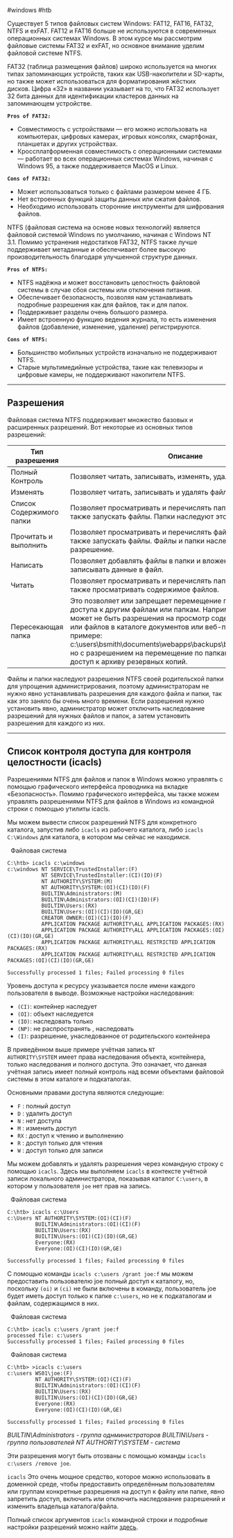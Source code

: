 #windows #htb 

Существует 5 типов файловых систем Windows: FAT12, FAT16, FAT32, NTFS и exFAT. FAT12 и FAT16 больше не используются в современных операционных системах Windows. В этом курсе мы рассмотрим файловые системы FAT32 и exFAT, но основное внимание уделим файловой системе NTFS.

FAT32 (таблица размещения файлов) широко используется на многих типах запоминающих устройств, таких как USB-накопители и SD-карты, но также может использоваться для форматирования жёстких дисков. Цифра «32» в названии указывает на то, что FAT32 использует 32 бита данных для идентификации кластеров данных на запоминающем устройстве.

**`Pros of FAT32:`**

- Совместимость с устройствами — его можно использовать на компьютерах, цифровых камерах, игровых консолях, смартфонах, планшетах и других устройствах.
- Кроссплатформенная совместимость с операционными системами — работает во всех операционных системах Windows, начиная с Windows 95, а также поддерживается MacOS и Linux.

**`Cons of FAT32:`**

- Может использоваться только с файлами размером менее 4 ГБ.
- Нет встроенных функций защиты данных или сжатия файлов.
- Необходимо использовать сторонние инструменты для шифрования файлов.

NTFS (файловая система на основе новых технологий) является файловой системой Windows по умолчанию, начиная с Windows NT 3.1. Помимо устранения недостатков FAT32, NTFS также лучше поддерживает метаданные и обеспечивает более высокую производительность благодаря улучшенной структуре данных.

**`Pros of NTFS:`**

- NTFS надёжна и может восстановить целостность файловой системы в случае сбоя системы или отключения питания.
- Обеспечивает безопасность, позволяя нам устанавливать подробные разрешения как для файлов, так и для папок.
- Поддерживает разделы очень большого размера.
- Имеет встроенную функцию ведения журнала, то есть изменения файлов (добавление, изменение, удаление) регистрируются.

**`Cons of NTFS:`**

- Большинство мобильных устройств изначально не поддерживают NTFS.
- Старые мультимедийные устройства, такие как телевизоры и цифровые камеры, не поддерживают накопители NTFS.

---

## Разрешения

Файловая система NTFS поддерживает множество базовых и расширенных разрешений. Вот некоторые из основных типов разрешений:

|Тип разрешения|Описание|
|---|---|
|Полный Контроль|Позволяет читать, записывать, изменять, удалять файлы / папки.|
|Изменять|Позволяет читать, записывать и удалять файлы / папки.|
|Список Содержимого папки|Позволяет просматривать и перечислять папки и подпапки, а также запускать файлы. Папки наследуют это разрешение.|
|Прочитать и выполнить|Позволяет просматривать и перечислять файлы и подпапки, а также запускать файлы. Файлы и папки наследуют это разрешение.|
|Написать|Позволяет добавлять файлы в папки и вложенные папки и записывать данные в файл.|
|Читать|Позволяет просматривать и перечислять папки и подпапки, а также просматривать содержимое файлов.|
|Пересекающая папка|Это позволяет или запрещает перемещение по папкам для доступа к другим файлам или папкам. Например, у пользователя может не быть разрешения на просмотр содержимого каталога или файлов в каталоге документов или веб-приложений в этом примере: c:\users\bsmith\documents\webapps\backups\backup_02042020.zip, но с разрешением на перемещение по папкам он может получить доступ к архиву резервных копий.|

Файлы и папки наследуют разрешения NTFS своей родительской папки для упрощения администрирования, поэтому администраторам не нужно явно устанавливать разрешения для каждого файла и папки, так как это заняло бы очень много времени. Если разрешения нужно установить явно, администратор может отключить наследование разрешений для нужных файлов и папок, а затем установить разрешения для каждого из них.

---

## Список контроля доступа для контроля целостности (icacls)

Разрешениями NTFS для файлов и папок в Windows можно управлять с помощью графического интерфейса проводника на вкладке «Безопасность». Помимо графического интерфейса, мы также можем управлять разрешениями NTFS для файлов в Windows из командной строки с помощью утилиты icacls.

Мы можем вывести список разрешений NTFS для конкретного каталога, запустив либо `icacls` из рабочего каталога, либо `icacls C:\Windows` для каталога, в котором мы сейчас не находимся.

  Файловая система

```cmd-session
C:\htb> icacls c:\windows
c:\windows NT SERVICE\TrustedInstaller:(F)
           NT SERVICE\TrustedInstaller:(CI)(IO)(F)
           NT AUTHORITY\SYSTEM:(M)
           NT AUTHORITY\SYSTEM:(OI)(CI)(IO)(F)
           BUILTIN\Administrators:(M)
           BUILTIN\Administrators:(OI)(CI)(IO)(F)
           BUILTIN\Users:(RX)
           BUILTIN\Users:(OI)(CI)(IO)(GR,GE)
           CREATOR OWNER:(OI)(CI)(IO)(F)
           APPLICATION PACKAGE AUTHORITY\ALL APPLICATION PACKAGES:(RX)
           APPLICATION PACKAGE AUTHORITY\ALL APPLICATION PACKAGES:(OI)(CI)(IO)(GR,GE)
           APPLICATION PACKAGE AUTHORITY\ALL RESTRICTED APPLICATION PACKAGES:(RX)
           APPLICATION PACKAGE AUTHORITY\ALL RESTRICTED APPLICATION PACKAGES:(OI)(CI)(IO)(GR,GE)

Successfully processed 1 files; Failed processing 0 files
```

Уровень доступа к ресурсу указывается после имени каждого пользователя в выводе. Возможные настройки наследования:

- `(CI)`: контейнер наследует
- `(OI)`: объект наследуется
- `(IO)`: наследовать только
- `(NP)`: не распространять , наследовать
- `(I)`: разрешение, унаследованное от родительского контейнера

В приведённом выше примере учётная запись `NT AUTHORITY\SYSTEM` имеет права наследования объекта, контейнера, только наследования и полного доступа. Это означает, что данная учётная запись имеет полный контроль над всеми объектами файловой системы в этом каталоге и подкаталогах.

Основными правами доступа являются следующие:

- `F` : полный доступ
- `D` : удалить доступ
- `N` : нет доступа
- `M` : изменить доступ
- `RX` : доступ к чтению и выполнению
- `R` : доступ только для чтения
- `W` : доступ только для записи

Мы можем добавлять и удалять разрешения через командную строку с помощью `icacls`. Здесь мы выполняем `icacls` в контексте учётной записи локального администратора, показывая каталог `C:\users`, в котором у пользователя `joe` нет прав на запись.

  Файловая система

```cmd-session
C:\htb> icacls c:\Users
c:\Users NT AUTHORITY\SYSTEM:(OI)(CI)(F)
         BUILTIN\Administrators:(OI)(CI)(F)
         BUILTIN\Users:(RX)
         BUILTIN\Users:(OI)(CI)(IO)(GR,GE)
         Everyone:(RX)
         Everyone:(OI)(CI)(IO)(GR,GE)

Successfully processed 1 files; Failed processing 0 files
```

С помощью команды `icacls c:\users /grant joe:f` мы можем предоставить пользователю joe полный доступ к каталогу, но, поскольку `(oi)` и `(ci)` не были включены в команду, пользователь joe будет иметь доступ только к папке `c:\users`, но не к подкаталогам и файлам, содержащимся в них.

  Файловая система

```cmd-session
C:\htb> icacls c:\users /grant joe:f
processed file: c:\users
Successfully processed 1 files; Failed processing 0 files
```

  Файловая система

```cmd-session
C:\htb> >icacls c:\users
c:\users WS01\joe:(F)
         NT AUTHORITY\SYSTEM:(OI)(CI)(F)
         BUILTIN\Administrators:(OI)(CI)(F)
         BUILTIN\Users:(RX)
         BUILTIN\Users:(OI)(CI)(IO)(GR,GE)
         Everyone:(RX)
         Everyone:(OI)(CI)(IO)(GR,GE)

Successfully processed 1 files; Failed processing 0 files
```

*BUILTIN\Administrators - группа однминистраторов
BUILTIN\Users - группа пользователей
NT AUTHORITY\SYSTEM - система*

Эти разрешения могут быть отозваны с помощью команды `icacls c:\users /remove joe`.

`icacls` Это очень мощное средство, которое можно использовать в доменной среде, чтобы предоставить определённым пользователям или группам конкретные разрешения на доступ к файлу или папке, явно запретить доступ, включить или отключить наследование разрешений и изменить владельца каталога/файла.

Полный список аргументов `icacls` командной строки и подробные настройки разрешений можно найти [здесь](https://ss64.com/nt/icacls.html).